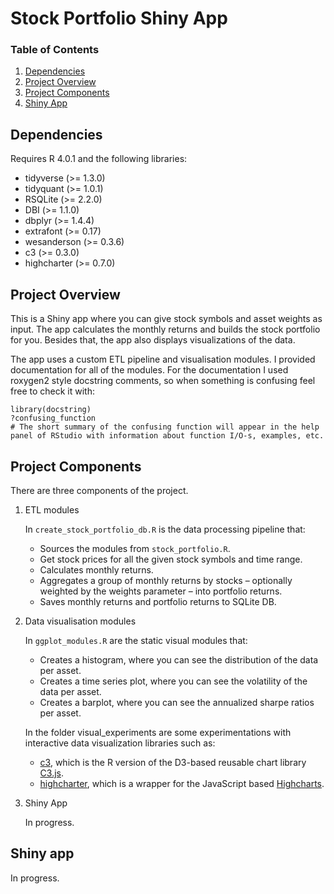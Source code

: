 # Stock Portfolio Shiny App

### Table of Contents

1. [Dependencies](#dependencies)
2. [Project Overview](#overview)
3. [Project Components](#components)
4. [Shiny App](#app)

## Dependencies <a name="dependencies"></a>
Requires R 4.0.1 and the following libraries:
* tidyverse (>= 1.3.0)
* tidyquant (>= 1.0.1)
* RSQLite (>= 2.2.0)
* DBI (>= 1.1.0)
* dbplyr (>= 1.4.4)
* extrafont (>= 0.17)
* wesanderson (>= 0.3.6)
* c3 (>= 0.3.0)
* highcharter (>= 0.7.0)

## Project Overview <a name="overview"></a>
This is a Shiny app where you can give stock symbols and asset weights as input. The app calculates the monthly returns and builds the stock portfolio for you. Besides that, the app also displays visualizations of the data.

The app uses a custom ETL pipeline and visualisation modules.
I provided documentation for all of the modules. For the documentation I used roxygen2 style docstring comments, so when something is confusing feel free to check it with:
```
library(docstring)
?confusing_function
# The short summary of the confusing function will appear in the help panel of RStudio with information about function I/O-s, examples, etc.
```

## Project Components <a name="components"></a>
There are three components of the project.

1. ETL modules

   In `create_stock_portfolio_db.R` is the data processing pipeline that:
   * Sources the modules from `stock_portfolio.R`.
   * Get stock prices for all the given stock symbols and time range. 
   * Calculates monthly returns. 
   * Aggregates a group of monthly returns by stocks – optionally weighted by the weights parameter – into portfolio returns. 
   * Saves monthly returns and portfolio returns to SQLite DB.
  
2. Data visualisation modules

   In `ggplot_modules.R` are the static visual modules that:
   * Creates a histogram, where you can see the distribution of the data per asset.
   * Creates a time series plot, where you can see the volatility of the data per asset.
   * Creates a barplot, where you can see the annualized sharpe ratios per asset.

    In the folder visual_experiments are some experimentations with interactive data visualization libraries such as:
    * [c3](https://CRAN.R-project.org/package=c3), which is the R version of the D3-based reusable chart library [C3.js](https://c3js.org/).
    * [highcharter](https://CRAN.R-project.org/package=highcharter), which is a wrapper for the JavaScript based [Highcharts](https://www.highcharts.com/).

3. Shiny App

   In progress.

## Shiny app <a name="app"></a>
In progress.
